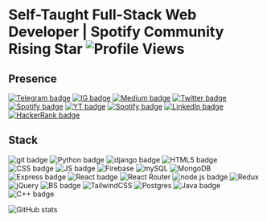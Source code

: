 # Self-Taught Full-Stack Web Developer | Spotify Community Rising Star ![Profile Views](https://hits.seeyoufarm.com/api/count/incr/badge.svg?url=https%3A%2F%2Fgithub.com%2Fvrindavan%2Fhit-counter&count_bg=%231980CF&title_bg=%23000000&icon=github.svg&icon_color=%23E7E7E7&title=Profile+Views&edge_flat=false)


## Presence
[![Telegram badge](https://img.shields.io/badge/Telegram-2CA5E0?style=for-the-badge&logo=telegram&logoColor=white)](https://telegram.me/BrajBliss)
[![IG badge](https://img.shields.io/badge/Instagram-E4405F?style=for-the-badge&logo=instagram&logoColor=white)](https://instagram.com/BrajBlisss)
[![Medium badge](https://img.shields.io/badge/Medium-12100E?style=for-the-badge&logo=medium&logoColor=white)](https://vrindavan.medium.com)
[![Twitter badge](https://img.shields.io/badge/Twitter-%231DA1F2.svg?style=for-the-badge&logo=Twitter&logoColor=white)](https://twitter.com/BrajBliss)
[![Spotify badge](https://img.shields.io/badge/Spotify-1ED760?&style=for-the-badge&logo=spotify&logoColor=white)](https://open.spotify.com/user/55m1lujjgt8airyq3b4kexcva)
[![YT badge](https://img.shields.io/badge/YouTube-FF0000?style=for-the-badge&logo=youtube&logoColor=white)](https://www.youtube.com/channel/UC5X_YUSC34_IHMednLUjKOw)
[![Spotify badge](https://img.shields.io/badge/Community-1ED760?&style=for-the-badge&logo=spotify&logoColor=black)](https://community.spotify.com/t5/Community-Blog/Backstage-Intro-Meet-Amay/ba-p/5306011)
[![LinkedIn badge](https://img.shields.io/badge/LinkedIn-0077B5?style=for-the-badge&logo=linkedin&logoColor=white)](https://linkedin.com/in/brajbliss)
[![HackerRank badge](https://img.shields.io/badge/-Hackerrank-2EC866?style=for-the-badge&logo=HackerRank&logoColor=white)](https://hackerrank.com/brajbliss)

## Stack
![git badge](https://img.shields.io/badge/Git-F05032?style=for-the-badge&logo=git&logoColor=white)
![Python badge](https://img.shields.io/badge/Python-FFD43B?style=for-the-badge&logo=python&logoColor=darkgreen)
![django badge](https://img.shields.io/badge/Django-092E20?style=for-the-badge&logo=django&logoColor=green)
![HTML5 badge](https://img.shields.io/badge/HTML-E34F26?style=for-the-badge&logo=html5&logoColor=white)
![CSS badge](https://img.shields.io/badge/CSS-239120?&style=for-the-badge&logo=css3&logoColor=white)
![JS badge](https://img.shields.io/badge/JavaScript-323330?style=for-the-badge&logo=javascript&logoColor=F7DF1E)
![Firebase](https://img.shields.io/badge/firebase-ffca28?style=for-the-badge&logo=firebase&logoColor=black)
![mySQL](https://img.shields.io/badge/MySQL-00000F?style=for-the-badge&logo=mysql&logoColor=white)
![MongoDB](https://img.shields.io/badge/MongoDB-%234ea94b.svg?style=for-the-badge&logo=mongodb&logoColor=white)
![Express badge](https://img.shields.io/badge/Express.js-323330?style=for-the-badge&logo=express&logoColor=F7DF1E)
![React badge](https://img.shields.io/badge/React-20232A?style=for-the-badge&logo=react&logoColor=61DAFB)
![React Router](https://img.shields.io/badge/React_Router-CA4245?style=for-the-badge&logo=react-router&logoColor=white)
![node.js badge](https://img.shields.io/badge/Node.js-339933?style=for-the-badge&logo=nodedotjs&logoColor=white)
![Redux](https://img.shields.io/badge/redux-%23593d88.svg?style=for-the-badge&logo=redux&logoColor=white)
![jQuery](https://img.shields.io/badge/jquery-%230769AD.svg?style=for-the-badge&logo=jquery&logoColor=white)
![BS badge](https://img.shields.io/badge/Bootstrap-563D7C?style=for-the-badge&logo=bootstrap&logoColor=white)
![TailwindCSS](https://img.shields.io/badge/tailwindcss-%2338B2AC.svg?style=for-the-badge&logo=tailwind-css&logoColor=white)
![Postgres](https://img.shields.io/badge/postgres-%23316192.svg?style=for-the-badge&logo=postgresql&logoColor=white)
![Java badge](https://img.shields.io/badge/Java-ED8B00?style=for-the-badge&logo=java&logoColor=white)
![C++ badge](https://img.shields.io/badge/C%2B%2B-00599C?style=for-the-badge&logo=c%2B%2B&logoColor=white)

![GitHub stats](https://github-readme-stats.vercel.app/api?username=vrindavan&theme=dark&show_icons=true)
